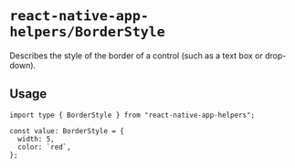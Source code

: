 # `react-native-app-helpers/BorderStyle`

Describes the style of the border of a control (such as a text box or
drop-down).

## Usage

```tsx
import type { BorderStyle } from "react-native-app-helpers";

const value: BorderStyle = {
  width: 5,
  color: `red`,
};
```
